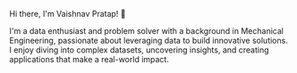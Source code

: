 Hi there, I'm Vaishnav Pratap! 👋

I'm a data enthusiast and problem solver with a background in Mechanical Engineering, passionate about leveraging data to build innovative solutions. I enjoy diving into complex datasets, uncovering insights, and creating applications that make a real-world impact.
